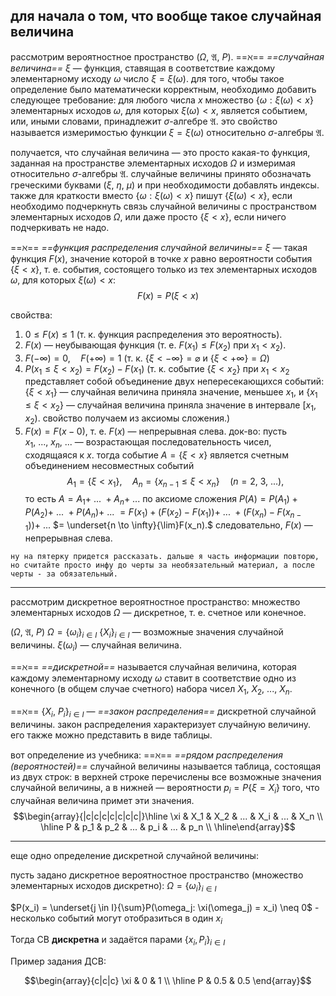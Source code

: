 ## для начала о том, что вообще такое случайная величина
рассмотрим вероятностное пространство $(\Omega,\ \mathfrak A,\ P)$.
==$\aleph$== *==случайная величина==* $\xi$ — функция, ставящая в соответствие каждому элементарному исходу $\omega$ число $\xi = \xi(\omega)$.
для того, чтобы такое определение было математически корректным, необходимо добавить следующее требование:
для любого числа $x$ множество $\{\omega : \xi(\omega) < x\}$ элементарных исходов $\omega$, для которых $\xi(\omega) < x$, является событием, или, иными словами, принадлежит $\sigma$-алгебре $\mathfrak A$. это свойство называется измеримостью функции $\xi = \xi(\omega)$ относительно $\sigma$-алгебры $\mathfrak A$.

получается, что случайная величина — это просто какая-то функция, заданная на пространстве элементарных исходов $\Omega$ и измеримая относительно $\sigma$-алгебры $\mathfrak A$. случайные величины принято обозначать греческими буквами ($\xi,\ \eta,\ \mu$) и при необходимости добавлять индексы. также для краткости вместо $\{\omega : \xi(\omega) < x\}$ пишут $\{\xi(\omega) < x\}$, если необходимо подчеркнуть связь случайной величины с пространством элементарных исходов $\Omega$, или даже просто $\{\xi < x\}$, если ничего подчеркивать не надо.

==$\aleph$== *==функция распределения случайной величины==* $\xi$ — такая функция $F(x)$, значение которой в точке $x$ равно вероятности события $\{\xi < x\}$, т. е. события, состоящего только из тех элементарных исходов $\omega$, для которых $\xi(\omega) < x$:
$$F(x) = P(\xi < x)$$

свойства:
1. $0 \le F(x) \le 1$ (т. к. функция распределения это вероятность).
2. $F(x)$ — неубывающая функция (т. е. $F(x_1) \le F(x_2)$ при $x_1 < x_2$).
3. $F(-\infty) = 0,\quad F(+\infty) = 1$ (т. к. $\{\xi < -\infty\} = \varnothing$ и $\{\xi < +\infty\} = \Omega$)
4. $P(x_1 \le \xi < x_2) = F(x_2) - F(x_1)$ (т. к. событие $\{\xi < x_2\}$ при $x_1 < x_2$ представляет собой объединение двух непересекающихся событий: $\{\xi < x_1\}$ — случайная величина приняла значение, меньшее $x_1$, и $\{x_1 \le \xi < x_2\}$ — случайная величина приняла значение в интервале $[x_1, x_2)$. свойство получаем из аксиомы сложения.)
5. $F(x) = F(x-0)$, т. е. $F(x)$ — непрерывная слева.
   док-во: пусть $x_1,\ ...,\ x_n,\ ...$ — возрастающая последовательность чисел, сходящаяся к $x$. тогда событие $A = \{\xi < x\}$ является счетным объединением несовместных событий $$A_1 = \{ \xi < x_1\},\quad A_n = \{x_{n-1} \le \xi < x_n\} \quad (n=2,\ 3,\ ...),$$
   то есть $A = A_1 +\ ...\ + A_n +\ ...$
   по аксиоме сложения $P(A) = P(A_1) + P(A_2) +\ ...\ + P(A_n) +\ ...$ $= F(x_1) + (F(x_2) - F(x_1)) +\ ...\ + (F(x_n) - F(x_{n-1})) +\ ...$ $= \underset{n \to \infty}{\lim}F(x_n).$
   следовательно, $F(x)$ — непрерывная слева.

```
ну на пятерку придется рассказать. дальше я часть информации повторю, но считайте просто инфу до черты за необязательный материал, а после черты - за обязательный.
```
---
рассмотрим дискретное вероятностное пространство: множество элементарных исходов $\Omega$ — дискретное, т. е. счетное или конечное.

$(\Omega,\ \mathfrak A,\ P)$
$\Omega = {\{ \omega_i \}}_{i \in I}$
${\{ X_i \}}_{i \in I}$ — возможные значения случайной величины.
$\xi (\omega_i)$ — случайная величина.


==$\aleph$== *==дискретной==* называется случайная величина, которая каждому элементарному исходу $\omega$ ставит в соответствие одно из конечного (в общем случае счетного) набора чисел $X_1,\ X_2,\ ...,\ X_n$.

==$\aleph$== ${\{X_i,\ P_i\}}_{i \in I}$ — *==закон распределения==* дискретной случайной величины. закон распределения характеризует случайную величину. его также можно представить в виде таблицы.

вот определение из учебника:
==$\aleph$== *==рядом распределения (вероятностей)==* случайной величины называется таблица, состоящая из двух строк: в верхней строке перечислены все возможные значения случайной величины, а в нижней — вероятности $p_i = P\{\xi = X_i\}$ того, что случайная величина примет эти значения.
$$\begin{array}{|c|c|c|c|c|c|c|}\hline \xi & X_1 & X_2 & ... & X_i & ... & X_n \\ \hline P & p_1 & p_2 & ... & p_i & ... & p_n \\ \hline\end{array}$$

---
еще одно определение дискретной случайной величины:

пусть задано дискретное вероятностное пространство (множество элементарных исходов дискретно): $\Omega = {\{\omega_i\}}_{i \in I}$

$P(x_i) = \underset{j \in I}{\sum}P(\omega_j: \xi(\omega_j) = x_i) \neq 0$ - несколько событий могут отобразиться в один $x_i$

Тогда СВ **дискретна** и задаётся парами $\{x_i, P_i\}_{i \in I}$

Пример задания ДСВ:

$$\begin{array}{c|c|c} \xi & 0 & 1 \\ \hline P & 0.5 & 0.5 \end{array}$$
